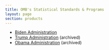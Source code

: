 ```yaml
---
title: OMB's Statistical Standards & Programs
layout: page
section: products
---
```

<ul>
  <li style="margin-left:8px">
    <a href="https://www.whitehouse.gov/omb/information-regulatory-affairs/statistical-programs-standards/" target="_blank">Biden Administration</a> 
  </li>
  <li style="margin-left:8px">
    <a href="https://trumpwhitehouse.archives.gov/omb/information-regulatory-affairs/statistical-programs-standards/" target="_blank">Trump Administration</a> (archived) 
  </li>
  <li style="margin-bottom:11px; margin-left:8px">
    <a href="https://obamawhitehouse.archives.gov/omb/inforeg_statpolicy" target="_blank">Obama Administration</a> (archived) 
  </li>
</ul>